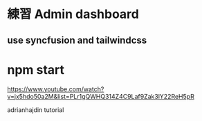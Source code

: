 # 練習 Admin dashboard
## use syncfusion and tailwindcss

# npm start

https://www.youtube.com/watch?v=jx5hdo50a2M&list=PLr1gQWHQ314Z4C9Laf9Zak3lY22ReH5pR

adrianhajdin tutorial
